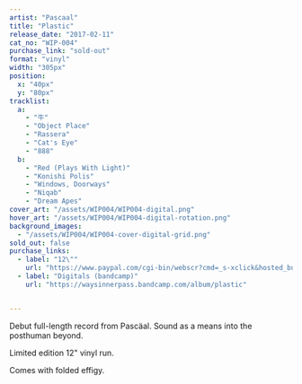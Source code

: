 ```yaml
---
artist: "Pascaal"
title: "Plastic"
release_date: "2017-02-11"
cat_no: "WIP-004"
purchase_link: "sold-out"
format: "vinyl"
width: "305px"
position:
  x: "40px"
  y: "80px"
tracklist:
  a:
    - "牛"
    - "Object Place"
    - "Rassera"
    - "Cat's Eye"
    - "888"
  b:
    - "Red (Plays With Light)"
    - "Konishi Polis"
    - "Windows, Doorways"
    - "Niqab"
    - "Dream Apes"
cover_art: "/assets/WIP004/WIP004-digital.png"
hover_art: "/assets/WIP004/WIP004-digital-rotation.png"
background_images:
  - "/assets/WIP004/WIP004-cover-digital-grid.png"
sold_out: false
purchase_links:
  - label: "12\""
    url: "https://www.paypal.com/cgi-bin/webscr?cmd=_s-xclick&hosted_button_id=V9KEWGH2WY9J6"
  - label: "Digitals (bandcamp)"
    url: "https://waysinnerpass.bandcamp.com/album/plastic"


---
```


Debut full-length record from Pascäal. Sound as a means into the posthuman beyond.

Limited edition 12" vinyl run.

Comes with folded effigy.
